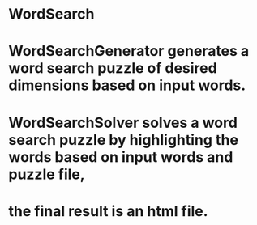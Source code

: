 # WordSearch
# WordSearchGenerator generates a word search puzzle of desired dimensions based on input words.
# WordSearchSolver solves a word search puzzle by highlighting the words based on input words and puzzle file,
# the final result is an html file.
